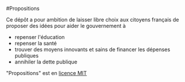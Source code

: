 #Propositions

Ce dépôt a pour ambition de laisser libre choix aux citoyens français de proposer des idées pour aider le gouvernement à

* repenser l'éducation
* repenser la santé
* trouver des moyens innovants et sains de financer les dépenses publiques
* annihiler la dette publique


"Propositions" est en [licence MIT](http://www.opensource.org/licenses/MIT)
